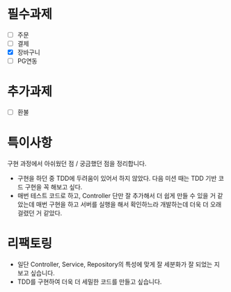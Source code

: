 # **필수과제**

- [ ]  주문
- [ ]  결제
- [x]  장바구니
- [ ]  PG연동

# **추가과제**

- [ ]  환불


# **특이사항**
구현 과정에서 아쉬웠던 점 / 궁금했던 점을 정리합니다.
- 구현을 하던 중 TDD에 두려움이 있어서 하지 않았다. 다음 미션 때는 TDD 기반 코드 구현을 꼭 해보고 싶다.
- 매번 테스트 코드로 하고, Controller 단만 잘 추가해서 더 쉽게 만들 수 있을 거 같았는데 매번 구현을 하고 서버를 실행을 해서 확인하느라 개발하는데 더욱 더 오래 걸렸던 거 같았다.

# **리팩토링**
- 일단 Controller, Service, Repository의 특성에 맞게 잘 세분화가 잘 되었는 지 보고 싶습니다.
- TDD를 구현하여 더욱 더 세밀한 코드를 만들고 싶습니다.

